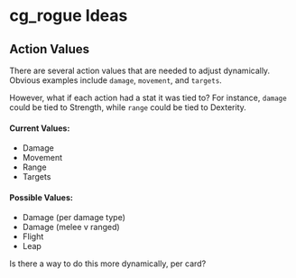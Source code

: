# cg_rogue Ideas

## Action Values
There are several action values that are needed to adjust dynamically. Obvious examples include `damage`, `movement`, and `targets`.

However, what if each action had a stat it was tied to? For instance, `damage` could be tied to Strength, while `range` could be tied to Dexterity.

#### Current Values:
* Damage
* Movement
* Range
* Targets

#### Possible Values:
* Damage (per damage type)
* Damage (melee v ranged)
* Flight
* Leap

Is there a way to do this more dynamically, per card?
